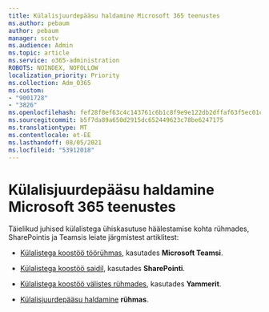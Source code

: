 ```yaml
---
title: Külalisjuurdepääsu haldamine Microsoft 365 teenustes
ms.author: pebaum
author: pebaum
manager: scotv
ms.audience: Admin
ms.topic: article
ms.service: o365-administration
ROBOTS: NOINDEX, NOFOLLOW
localization_priority: Priority
ms.collection: Adm_O365
ms.custom:
- "9001728"
- "3826"
ms.openlocfilehash: fef28f0ef63c4c143761c6b1c8f9e9e122db2dffaf63f5ec01c914f89c9a7592
ms.sourcegitcommit: b5f7da89a650d2915dc652449623c78be6247175
ms.translationtype: MT
ms.contentlocale: et-EE
ms.lasthandoff: 08/05/2021
ms.locfileid: "53912018"
---
```

# <a name="manage-guest-access-in-microsoft-365"></a>Külalisjuurdepääsu haldamine Microsoft 365 teenustes

Täielikud juhised külalistega ühiskasutuse häälestamise kohta rühmades, SharePointis ja Teamsis leiate järgmistest artiklitest: 

- [Külalistega koostöö töörühmas](https://docs.microsoft.com/microsoft-365/solutions/collaborate-as-team?view=o365-worldwide), kasutades **Microsoft Teamsi**. 

- [Külalistega koostöö saidil](https://docs.microsoft.com/microsoft-365/solutions/collaborate-in-site?view=o365-worldwide), kasutades **SharePointi**. 

- [Külalistega koostöö välistes rühmades](https://docs.microsoft.com/yammer/work-with-external-users/create-and-manage-external-groups?redirectSourcePath=%252farticle%252f9ccd15ce-0efc-4dc1-81bc-4a424ab6f92a.aspx), kasutades **Yammerit**. 

- [Külalisjuurdepääsu haldamine](https://docs.microsoft.com/microsoft-365/admin/create-groups/manage-guest-access-in-groups?view=o365-worldwide) **rühmas**.
